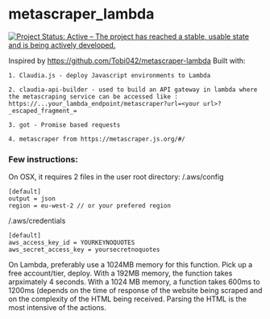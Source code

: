 # metascraper_lambda

<a href="https://www.repostatus.org/#active"><img src="https://www.repostatus.org/badges/latest/active.svg" alt="Project Status: Active – The project has reached a stable, usable state and is being actively developed." /></a>

Inspired by https://github.com/Tobi042/metascraper-lambda
Built with:
	
	1. Claudia.js - deploy Javascript environments to Lambda
	
	2. claudia-api-builder - used to build an API gateway in lambda where the metascraping service can be accessed like :
	https://...your_lambda_endpoint/metascraper?url=<your url>?_escaped_fragment_=
	
	3. got - Promise based requests
	
	4. metascraper from https://metascraper.js.org/#/
	
### Few instructions:
On OSX, it requires 2 files in the user root directory:
/.aws/config
```
[default]
output = json
region = eu-west-2 // or your prefered region
```


/.aws/credentials

```
[default]
aws_access_key_id = YOURKEYNOQUOTES
aws_secret_access_key = yoursecretnoquotes
```

On Lambda, preferably use a 1024MB memory for this function. Pick up a free account/tier, deploy. With a 192MB memory, the function takes arpximately 4 seconds. With a 1024 MB memory, a function takes 600ms to 1200ms (depends on the time of response of the website being scraped and on the complexity of the HTML being received. Parsing the HTML is the most intensive of the actions.
